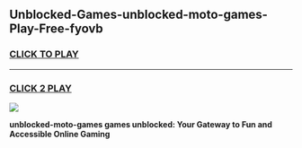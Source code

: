 
## Unblocked-Games-unblocked-moto-games-Play-Free-fyovb
<h3>
<a href="https://premium76.site?title=unblocked-moto-games&ref=22A">CLICK TO PLAY</a></h3>
<hr>

<h3>
<a href="https://premium76.site?title=unblocked-moto-games&ref=22A">CLICK 2 PLAY</a>
  
</h3>

<a href="https://premium76.site?title=unblocked-moto-games&ref=22A"><img src="https://clearcache.store/games.png"></a>


**unblocked-moto-games games unblocked: Your Gateway to Fun and Accessible Online Gaming**

